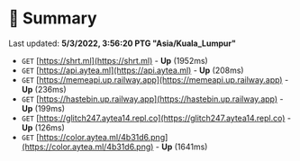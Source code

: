 # 📖 Summary
Last updated: **5/3/2022, 3:56:20 PTG "Asia/Kuala_Lumpur"**

- `GET` [https://shrt.ml](https://shrt.ml) - **Up** (1952ms)
- `GET` [https://api.aytea.ml](https://api.aytea.ml) - **Up** (208ms)
- `GET` [https://memeapi.up.railway.app](https://memeapi.up.railway.app) - **Up** (236ms)
- `GET` [https://hastebin.up.railway.app](https://hastebin.up.railway.app) - **Up** (199ms)
- `GET` [https://glitch247.aytea14.repl.co](https://glitch247.aytea14.repl.co) - **Up** (126ms)
- `GET` [https://color.aytea.ml/4b31d6.png](https://color.aytea.ml/4b31d6.png) - **Up** (1641ms)
